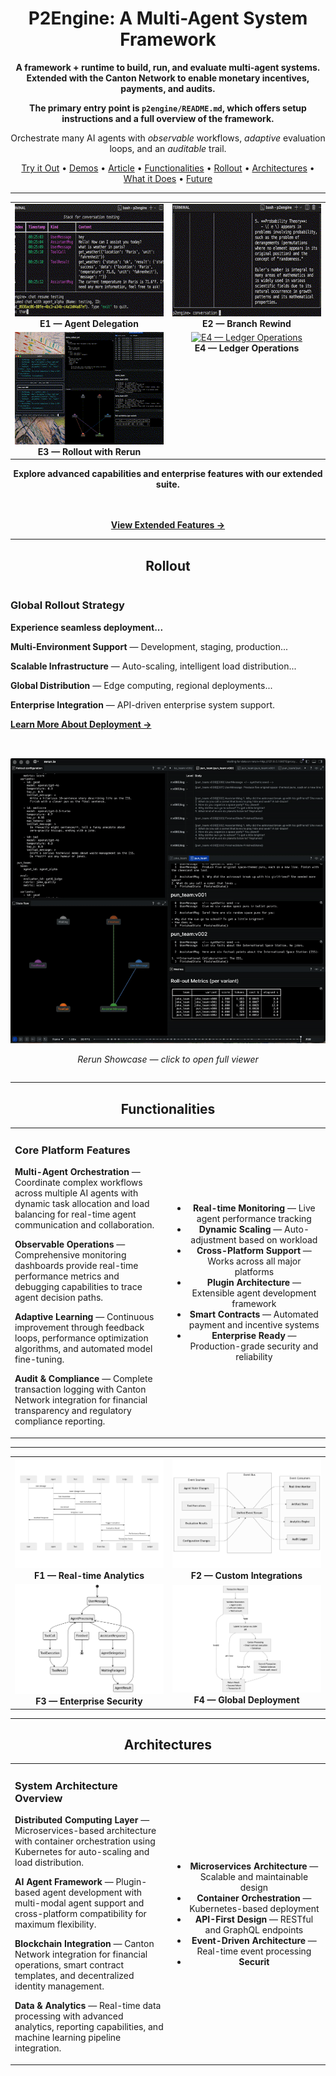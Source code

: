 <h1 align="center">P2Engine: A Multi-Agent System Framework</h1>

<p align="center"><strong>A framework + runtime to build, run, and evaluate multi-agent systems. Extended with the Canton Network to enable monetary incentives, payments, and audits.</strong></p>

<p align="center"><strong>The primary entry point is <code>p2engine/README.md</code>, which offers setup
instructions and a full overview of the framework.</strong></p>

<p align="center">Orchestrate many AI agents with <em>observable</em> workflows, <em>adaptive</em> evaluation loops, and an <em>auditable</em> trail.</p>

<p align="center">
<a href="p2engine/">Try it Out</a> •
<a href="demos/">Demos</a> •
<a href="https://www.adamsioud.com/projects/p2engine.html">Article</a> •
<a href="#functionalities">Functionalities</a> •
<a href="#rollout">Rollout</a> •
<a href="#architectures">Architectures</a> •
<a href="#hello">What it Does</a> •
<a href="#future">Future</a>
</p>

---

<div align="center">
<table>
<tr>
<td align="center" width="50%" valign="top">
  <a href="https://www.adamsioud.com/projects/p2engine.html?v=e1">
    <img src="demos/thumbs/e1_320x180.gif" alt="E1 — Agent Delegation" width="320" height="180" loading="lazy" decoding="async">
  </a><br><strong>E1 — Agent Delegation</strong>
</td>
<td align="center" width="50%" valign="top">
  <a href="https://www.adamsioud.com/projects/p2engine.html?v=e2">
    <img src="demos/thumbs/e2_320x180.gif" alt="E2 — Branch Rewind" width="320" height="180" loading="lazy" decoding="async">
  </a><br><strong>E2 — Branch Rewind</strong>
</td>
</tr>
<tr>
<td align="center" width="50%" valign="top">
  <a href="https://www.adamsioud.com/projects/p2engine.html?v=e3">
    <img src="demos/thumbs/e3_320x180.gif" alt="E3 — Rollout with Rerun" width="320" height="180" loading="lazy" decoding="async">
  </a><br><strong>E3 — Rollout with Rerun</strong>
</td>
<td align="center" width="50%" valign="top">
  <a href="https://www.adamsioud.com/projects/p2engine.html?v=e4">
    <img src="demos/thumbs/e4_320x180.gif" alt="E4 — Ledger Operations" width="320" height="180" loading="lazy" decoding="async">
  </a><br><strong>E4 — Ledger Operations</strong>
</td>
</tr>
</table>
</div>

<div align="center">

<strong>Explore advanced capabilities and enterprise features with our extended suite.</strong>

<br><br>
<a href="#extended-features"><strong>View Extended Features →</strong></a>

</div>

---

<h2 id="rollout" style="text-align:center;">Rollout</h2>

<div style="display:flex; flex-wrap:wrap; justify-content:center; gap:2rem;">

  <div style="flex:1 1 60%; min-width:250px;">
    <h3>Global Rollout Strategy</h3>
    <p><strong>Experience seamless deployment...</strong></p>
    <p><strong>Multi-Environment Support</strong> — Development, staging, production...</p>
    <p><strong>Scalable Infrastructure</strong> — Auto-scaling, intelligent load distribution...</p>
    <p><strong>Global Distribution</strong> — Edge computing, regional deployments...</p>
    <p><strong>Enterprise Integration</strong> — API-driven enterprise system support.</p>
    <p><a href="#deployment"><strong>Learn More About Deployment →</strong></a></p>
  </div>

  <div style="flex:1 1 30%; min-width:250px; text-align:center;">
    <a href="https://www.adamsioud.com/projects/p2engine.html?v=hero">
      <img src="demos/rollout_rerun_showcase_4x_short.gif"
           alt="Animated demo of Rerun Showcase — click to open full viewer"
           style="max-width:100%; height:auto;">
    </a>
    <p><em>Rerun Showcase — click to open full viewer</em></p>
  </div>

</div>

---

<h2 align="center" id="functionalities">Functionalities</h2>

<div align="center">

<table width="100%">
<tr>
<td width="50%" valign="middle">

<h3>Core Platform Features</h3>

<p><strong>Multi-Agent Orchestration</strong> — Coordinate complex workflows across multiple AI agents with dynamic task allocation and load balancing for real-time agent communication and collaboration.</p>

<p><strong>Observable Operations</strong> — Comprehensive monitoring dashboards provide real-time performance metrics and debugging capabilities to trace agent decision paths.</p>

<p><strong>Adaptive Learning</strong> — Continuous improvement through feedback loops, performance optimization algorithms, and automated model fine-tuning.</p>

<p><strong>Audit & Compliance</strong> — Complete transaction logging with Canton Network integration for financial transparency and regulatory compliance reporting.</p>

</td>
<td width="50%" align="center">

<ul>
<li><strong>Real-time Monitoring</strong> — Live agent performance tracking</li>
<li><strong>Dynamic Scaling</strong> — Auto-adjustment based on workload</li>
<li><strong>Cross-Platform Support</strong> — Works across all major platforms</li>
<li><strong>Plugin Architecture</strong> — Extensible agent development framework</li>
<li><strong>Smart Contracts</strong> — Automated payment and incentive systems</li>
<li><strong>Enterprise Ready</strong> — Production-grade security and reliability</li>
</ul>

</td>
</tr>
</table>

</div>

---

<div align="center">

<table>
<tr>
<td align="center" width="50%">
  <img src="p2engine/docs/architecture/execution-sequence.png" alt="F1 Real-time Analytics" width="400" loading="lazy" decoding="async"><br>
  <strong>F1 — Real-time Analytics</strong>
</td>
<td align="center" width="50%">
  <img src="p2engine/docs/architecture/observability-events.png" alt="F2 Custom Integrations" width="400" loading="lazy" decoding="async"><br>
  <strong>F2 — Custom Integrations</strong>
</td>
</tr>
<tr>
<td align="center" width="50%">
  <img src="p2engine/docs/architecture/orchestration-fsm.png" alt="F3 Enterprise Security" width="400" loading="lazy" decoding="async"><br>
  <strong>F3 — Enterprise Security</strong>
</td>
<td align="center" width="50%">
  <img src="p2engine/docs/architecture/transaction_flow.png" alt="F4 Global Deployment" width="400" loading="lazy" decoding="async"><br>
  <strong>F4 — Global Deployment</strong>
</td>
</tr>
</table>

</div>

---

<h2 align="center" id="architectures">Architectures</h2>

<div align="center">

<table width="100%">
<tr>
<td width="50%" valign="middle">

<h3>System Architecture Overview</h3>

<p><strong>Distributed Computing Layer</strong> — Microservices-based architecture with container orchestration using Kubernetes for auto-scaling and load distribution.</p>

<p><strong>AI Agent Framework</strong> — Plugin-based agent development with multi-modal agent support and cross-platform compatibility for maximum flexibility.</p>

<p><strong>Blockchain Integration</strong> — Canton Network integration for financial operations, smart contract templates, and decentralized identity management.</p>

<p><strong>Data & Analytics</strong> — Real-time data processing with advanced analytics, reporting capabilities, and machine learning pipeline integration.</p>

</td>
<td width="50%" align="center">

<ul>
<li><strong>Microservices Architecture</strong> — Scalable and maintainable design</li>
<li><strong>Container Orchestration</strong> — Kubernetes-based deployment</li>
<li><strong>API-First Design</strong> — RESTful and GraphQL endpoints</li>
<li><strong>Event-Driven Architecture</strong> — Real-time event processing</li>
<li><strong>Securit
